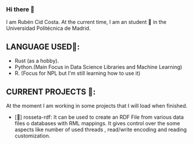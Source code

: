 ### Hi there 👋

I am Rubén Cid Costa. At the current time, I am an student 🌱 in the Universidad Politécnica de Madrid.

## LANGUAGE USED💬:

  - Rust (as a hobby).
  - Python.(Main Focus in Data Science Libraries and Machine Learning)
  - R. (Focus for NPL but I'm still learning how to use it)

## CURRENT PROJECTS  🔭:
  At the moment I am working in some projects that I will load when finished. 
  
  - [:construction:] rosseta-rdf: It can be used to create an RDF File from various data files o databases with RML mappings. It gives control over the some aspects like number of used threads , read/write encoding and reading customization.  
